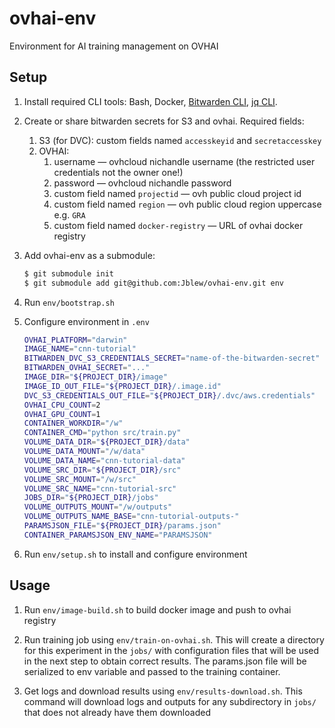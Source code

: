 # ovhai-env
Environment for AI training management on OVHAI



## Setup

1. Install required CLI tools: Bash, Docker, [Bitwarden CLI](https://bitwarden.com/help/cli/), [jq CLI](https://stedolan.github.io/jq/).

2. Create or share bitwarden secrets for S3 and ovhai. Required fields:

   1. S3 (for DVC): custom fields named `accesskeyid` and `secretaccesskey`
   2. OVHAI:
      1. username — ovhcloud nichandle username (the restricted user credentials not the owner one!)
      2. password — ovhcloud nichandle password
      3. custom field named `projectid` — ovh public cloud project id
      4. custom field named `region` — ovh public cloud region uppercase e.g. `GRA`
      5. custom field named `docker-registry` — URL of ovhai docker registry

3. Add ovhai-env as a submodule: 

   ```bash
   $ git submodule init
   $ git submodule add git@github.com:Jblew/ovhai-env.git env
   ```

4. Run `env/bootstrap.sh`

5. Configure environment in `.env`

   ```bash
   OVHAI_PLATFORM="darwin"
   IMAGE_NAME="cnn-tutorial"
   BITWARDEN_DVC_S3_CREDENTIALS_SECRET="name-of-the-bitwarden-secret"
   BITWARDEN_OVHAI_SECRET="..."
   IMAGE_DIR="${PROJECT_DIR}/image"
   IMAGE_ID_OUT_FILE="${PROJECT_DIR}/.image.id"
   DVC_S3_CREDENTIALS_OUT_FILE="${PROJECT_DIR}/.dvc/aws.credentials"
   OVHAI_CPU_COUNT=2
   OVHAI_GPU_COUNT=1
   CONTAINER_WORKDIR="/w"
   CONTAINER_CMD="python src/train.py"
   VOLUME_DATA_DIR="${PROJECT_DIR}/data"
   VOLUME_DATA_MOUNT="/w/data"
   VOLUME_DATA_NAME="cnn-tutorial-data"
   VOLUME_SRC_DIR="${PROJECT_DIR}/src"
   VOLUME_SRC_MOUNT="/w/src"
   VOLUME_SRC_NAME="cnn-tutorial-src"
   JOBS_DIR="${PROJECT_DIR}/jobs"
   VOLUME_OUTPUTS_MOUNT="/w/outputs"
   VOLUME_OUTPUTS_NAME_BASE="cnn-tutorial-outputs-"
   PARAMSJSON_FILE="${PROJECT_DIR}/params.json"
   CONTAINER_PARAMSJSON_ENV_NAME="PARAMSJSON"
   ```

6. Run `env/setup.sh` to install and configure environment



## Usage

1. Run `env/image-build.sh` to build docker image and push to ovhai registry

2. Run training job using `env/train-on-ovhai.sh`. This will create a directory for this experiment in the `jobs/` with configuration files that will be used in the next step to obtain correct results. The params.json file will be serialized to env variable and passed to the training container.

3. Get logs and download results using `env/results-download.sh`. This command will download logs and outputs for any subdirectory in `jobs/` that does not already have them downloaded

